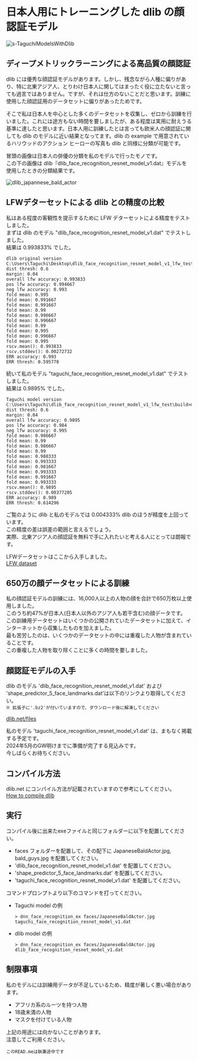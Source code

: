 # 日本人用にトレーニングした dlib の顔認証モデル  

![s-TaguchiModelsWithDlib](https://github.com/TaguchiModels/dlibModels/assets/167880914/9aaf0909-b092-42a8-99a4-56c138455bc4)

## ディープメトリックラーニングによる高品質の顔認証  
dlib には優秀な顔認証モデルがあります。しかし、残念ながら人種に偏りがあり、特に北東アジア人、とりわけ日本人に関してはまったく役に立たないと言っても過言ではありません。ですが、それは仕方のないことだと思います。訓練に使用した顔認証用のデータセットに偏りがあったためです。  

そこで私は日本人を中心とした多くのデータセットを収集し、ゼロから訓練を行いました。これには途方もない時間を要しましたが、ある程度は実用に耐えうる基準に達したと思います。日本人用に訓練したとは言っても欧米人の顔認証に関しても dlib のモデルに近い結果となってます。dlib の example で用意されているハリウッドのアクション ヒーローの写真も dlib と同様に分類が可能です。  

冒頭の画像は日本人の俳優の分類を私のモデルで行ったモノです。  
この下の画像は dlib『dlib_face_recognition_resnet_model_v1.dat』モデルを使用したときの分類結果です。  

![dlib_japannese_bald_actor](https://github.com/TaguchiModels/dlibModels/assets/167880914/29b2776c-8e9b-47e9-aeec-778f4ba8009e)

## LFWデターセットによる dlib との精度の比較
私はある程度の客観性を提示するために LFW デターセットによる精度をテストしました。  
まずは dlib のモデル "dlib_face_recognition_resnet_model_v1.dat" でテストしました。  
結果は 0.993833% でした。

```
dlib original version
C:\Users\Taguchi\Desktop\dlib_face_recognition_resnet_model_v1_lfw_test\build>main
dist thresh: 0.6
margin: 0.04
overall lfw accuracy: 0.993833
pos lfw accuracy: 0.994667
neg lfw accuracy: 0.993
fold mean: 0.995
fold mean: 0.991667
fold mean: 0.991667
fold mean: 0.99
fold mean: 0.996667
fold mean: 0.996667
fold mean: 0.99
fold mean: 0.995
fold mean: 0.996667
fold mean: 0.995
rscv.mean(): 0.993833
rscv.stddev(): 0.00272732
ERR accuracy: 0.993
ERR thresh: 0.595778
```

続いて私のモデル "taguchi_face_recognition_resnet_model_v1.dat" でテストしました。  
結果は 0.9895% でした。

```
Taguchi model version
C:\Users\Taguchi\dlib_face_recognition_resnet_model_v1_lfw_test\build>main
dist thresh: 0.6
margin: 0.04
overall lfw accuracy: 0.9895
pos lfw accuracy: 0.984
neg lfw accuracy: 0.995
fold mean: 0.986667
fold mean: 0.99
fold mean: 0.986667
fold mean: 0.99
fold mean: 0.988333
fold mean: 0.993333
fold mean: 0.981667
fold mean: 0.993333
fold mean: 0.991667
fold mean: 0.993333
rscv.mean(): 0.9895
rscv.stddev(): 0.00377205
ERR accuracy: 0.989
ERR thresh: 0.614296
```

ご覧のように dlib と私のモデルでは 0.004333% dlib のほうが精度を上回っています。  
この精度の差は誤差の範囲と言えるでしょう。  
実際、北東アジア人の顔認証を無料で手に入れたいと考える人にとっては朗報です。  

LFWデータセットはここから入手しました。  
[LFW dataset](http://vis-www.cs.umass.edu/lfw/)

## 650万の顔データセットによる訓練
私の顔認証モデルの訓練には、16,000人以上の人物の顔を合計で650万枚以上使用しました。  
このうち約47%が日本人(日本人以外のアジア人も若干含む)の顔データです。  
この訓練用データセットはいくつかの公開されていたデータセットに加えて、インターネットから収集したものを加えました。  
最も苦労したのは、いくつかのデータセットの中には重複した人物が含まれていることです。  
この重複した人物を取り除くことに多くの時間を要しました。  

## 顔認証モデルの入手
dlib のモデル 'dlib_face_recognition_resnet_model_v1.dat' および 'shape_predictor_5_face_landmarks.dat'は以下のリンクより取得してください。  
 `※ 拡張子に'.bz2'が付いていますので、ダウンロード後に解凍してください`  

[dlib.net/files](http://dlib.net/files/)

私のモデル 'taguchi_face_recognition_resnet_model_v1.dat' は、まもなく掲載する予定です。  
2024年5月のGW明けまでに準備が完了する見込みです。  
今しばらくお待ちください。

## コンパイル方法
dlib.net にコンパイル方法が記載されていますので参考にしてください。  
[How to compile dlib](http://dlib.net/compile.html)

## 実行  
コンパイル後に出来たexeファイルと同じフォルダーに以下を配置してください。  
 * faces フォルダーを配置して、その配下に JapaneseBaldActor.jpg, bald_guys.jpg を配置してください。  
 * 'dlib_face_recognition_resnet_model_v1.dat' を配置してください。  
 * 'shape_predictor_5_face_landmarks.dat' を配置してください。  
 * 'taguchi_face_recognition_resnet_model_v1.dat' を配置してください。  

コマンドプロンプトより以下のコマンドを打ってください。  
 * Taguchi model の例  
    ```
    > dnn_face_recognition_ex faces/JapaneseBaldActor.jpg taguchi_face_recognition_resnet_model_v1.dat
    ```  
 * dlib model の例
    ```
    > dnn_face_recognition_ex faces/JapaneseBaldActor.jpg dlib_face_recognition_resnet_model_v1.dat  
    ```
    
## 制限事項
私のモデルには訓練用データが不足しているため、精度が著しく悪い場合があります。  
 * アフリカ系のルーツを持つ人物  
 * 18歳未満の人物  
 * マスクを付けている人物  

上記の用途には向かないことがあります。  
注意してご利用ください。  


`このREAD.meは執筆途中です`
